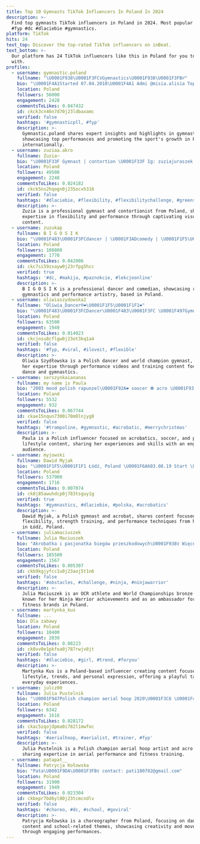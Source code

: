 ```yaml
---
title: Top 10 Gymnasts TikTok Influencers In Poland In 2024
description: >-
  Find top gymnasts TikTok influencers in Poland in 2024. Most popular hashtags:
  #fyp #dc #dlaciebie #gymnastics.
platform: TikTok
hits: 24
text_top: Discover the top-rated TikTok influencers on inBeat.
text_bottom: >-
  Our platform has 24 TikTok influencers like this in Poland for you to connect
  with.
profiles:
  - username: gymnastic.poland
    fullname: "\U0001F938\U0001F3FC♀️Gymnastics\U0001F938\U0001F3FB♂️"
    bio: "\U0001F4A1Started 07.04.2018\U0001F4A1 Admi @misia.alisia Top 2 in \U0001F1F5\U0001F1F1 Top 20 in\U0001F30D #gymnasticpll"
    location: Poland
    followers: 56000
    engagement: 2428
    commentsToLikes: 0.047432
    id: ckck3cn46n7d70j23ldbaxamc
    verified: false
    hashtags: '#gymnasticpll, #fyp'
    description: >-
      Gymnastic.poland shares expert insights and highlights in gymnastics,
      showcasing top performances and promoting the sport's growth in Poland and
      internationally.
  - username: zuziaa.akro
    fullname: Zuzia✨
    bio: "\U0001F33F Gymnast | contortion \U0001F33F Ig: zuziajuraszek Ig: suzietumble"
    location: Poland
    followers: 49500
    engagement: 2248
    commentsToLikes: 0.024182
    id: ckck5ns2hqogn0j235ocxh316
    verified: false
    hashtags: '#dlaciebie, #flexibility, #flexibilitychallenge, #greenscreenvideo'
    description: >-
      Zuzia is a professional gymnast and contortionist from Poland, sharing
      expertise in flexibility and performance through captivating visual
      content.
  - username: zuzukap
    fullname: B I G O S I K
    bio: "\U0001F483\U0001F3FCdancer | \U0001F3ADcomedy | \U0001F1F5\U0001F1F1 2009-2017 rhythmic gymnastics 18"
    location: Poland
    followers: 108000
    engagement: 1770
    commentsToLikes: 0.042006
    id: ckc7si59zxayw0j23rfpg5hcc
    verified: true
    hashtags: '#dc, #makija, #paznokcie, #lekcjeonline'
    description: >-
      B I G O S I K is a professional dancer and comedian, showcasing rhythmic
      gymnastics and performance artistry, based in Poland.
  - username: oliwiaszydowska2
    fullname: "Oliwia_Dancer®❤️\U0001F1F5\U0001F1F1❤️"
    bio: "\U0001F483\U0001F3FCDancer\U0001F483\U0001F3FC \U0001F497Gymnastics\U0001F497 \U0001F1F5\U0001F1F1 World Champion\U0001F1F5\U0001F1F1 \U0001F525Ig: szydlowska.oliwia\U0001F525"
    location: Poland
    followers: 63500
    engagement: 1949
    commentsToLikes: 0.014023
    id: ckcjnsu8cflgw0j23ot3kq1a4
    verified: false
    hashtags: '#fyp, #viral, #iloveit, #flexible'
    description: >-
      Oliwia Szydłowska is a Polish dancer and world champion gymnast, sharing
      her expertise through performance videos and training content focused on
      dance and gymnastics.
  - username: serszynkaiananas
    fullname: my name is Paula
    bio: "2003 mood polish rapunzel\U0001F92A❤️ soocer ⚽️ acro \U0001F938 scout\U0001F3D5"
    location: Poland
    followers: 5532
    engagement: 932
    commentsToLikes: 0.067744
    id: ckae15nqun7300i78m0lnjyg8
    verified: false
    hashtags: '#trampoline, #gymnastic, #acrobatic, #merrychristmas'
    description: >-
      Paula is a Polish influencer focused on acrobatics, soccer, and personal
      lifestyle content, sharing her experiences and skills with an engaged
      audience.
  - username: myjowski
    fullname: Dawid Myjak
    bio: "\U0001F1F5\U0001F1F1 Łódź, Poland \U0001F6A603.08.19 Start \U0001F4CC myjowski@gmail.com \U0001F340paypal.me/myjowski"
    location: Poland
    followers: 537900
    engagement: 1716
    commentsToLikes: 0.007074
    id: ck8j85awuhdcp0j783tsguy1g
    verified: true
    hashtags: '#gymnastics, #dlaciebie, #polska, #acrobatics'
    description: >-
      Dawid Myjak, a Polish gymnast and acrobat, shares content focused on
      flexibility, strength training, and performance techniques from his base
      in Łódź, Poland.
  - username: juliamaciuszek
    fullname: Julia Maciuszek
    bio: "Akrobatka i pasjonatka biegów przeszkodowych\U0001F938‍♀️ Więcej➡️Ig: @juliamaciuszek"
    location: Poland
    followers: 185500
    engagement: 1567
    commentsToLikes: 0.005307
    id: ckb9kgjyfcc1u0j23aoj5t1n6
    verified: false
    hashtags: '#obstacles, #challenge, #ninja, #ninjawarrior'
    description: >-
      Julia Maciuszek is an OCR athlete and World Championships bronze medalist,
      known for her Ninja Warrior achievements and as an ambassador for various
      fitness brands in Poland.
  - username: martynka_kus
    fullname: ...
    bio: Dla zabawy
    location: Poland
    followers: 10400
    engagement: 2039
    commentsToLikes: 0.08223
    id: ck8vv0e1pkfoa0j787rwjv8jt
    verified: false
    hashtags: '#dlaciebie, #girl, #trend, #foryou'
    description: >-
      Martynka Kus is a Poland-based influencer creating content focused on
      lifestyle, trends, and personal expression, offering a playful take on
      everyday experiences.
  - username: julcz00
    fullname: Julia Pustelnik
    bio: "\U0001F947Polish champion aerial hoop 2020\U0001F3C6 \U0001F4F8Instagram: julcz00 \U0001F938\U0001F3FC‍♀️Acro trainer"
    location: Poland
    followers: 6342
    engagement: 1616
    commentsToLikes: 0.028172
    id: ckac5zqojdpma0i782l1mwfoc
    verified: false
    hashtags: '#aerialhoop, #aerialist, #trainer, #fyp'
    description: >-
      Julia Pustelnik is a Polish champion aerial hoop artist and acro trainer,
      sharing expertise in aerial performance and fitness training.
  - username: patapat__
    fullname: Patrycja Kołowska
    bio: "Pata\U0001F9DA\U0001F3FB‍♀️ contact: pati180702@gmail.com"
    location: Poland
    followers: 31900
    engagement: 1949
    commentsToLikes: 0.023304
    id: ckbepr7bd6yl00j23tcmcndlv
    verified: false
    hashtags: '#choreo, #dc, #school, #goviral'
    description: >-
      Patrycja Kołowska is a choreographer from Poland, focusing on dance
      content and school-related themes, showcasing creativity and movement
      through engaging performances.
---
```


